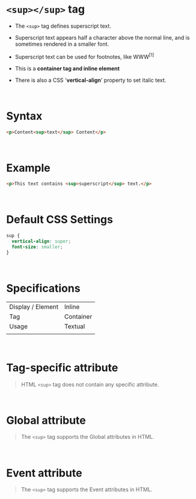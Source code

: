 # `<sup></sup>` tag

- The `<sup>` tag defines superscript text.

- Superscript text appears half a character above the normal line, and is sometimes rendered in a smaller font.

- Superscript text can be used for footnotes, like WWW<sup>[1]</sup>

- This is a **container tag and inline element**

- There is also a CSS '**vertical-align**' property to set italic text.

&nbsp;

# Syntax

```html
<p>Content<sup>text</sup> Content</p>
```

&nbsp;

# Example

```html
<p>This text contains <sup>superscript</sup> text.</p>
```

&nbsp;

# Default CSS Settings

```css
sup {
  vertical-align: super;
  font-size: smaller;
}
```

&nbsp;

# Specifications

|                   |           |
| ----------------- | --------- |
| Display / Element | Inline    |
| Tag               | Container |
| Usage             | Textual   |
|                   |           |

&nbsp;

# Tag-specific attribute

> HTML `<sup>` tag does not contain any specific attribute.

&nbsp;

# Global attribute

> The `<sup>` tag supports the Global attributes in HTML.

&nbsp;

# Event attribute

> The `<sup>` tag supports the Event attributes in HTML.
